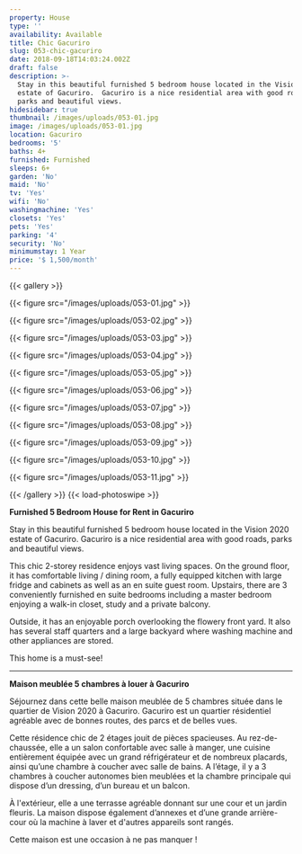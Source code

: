 ```yaml
---
property: House
type: ''
availability: Available
title: Chic Gacuriro
slug: 053-chic-gacuriro
date: 2018-09-18T14:03:24.002Z
draft: false
description: >-
  Stay in this beautiful furnished 5 bedroom house located in the Vision 2020
  estate of Gacuriro.  Gacuriro is a nice residential area with good roads,
  parks and beautiful views. 
hidesidebar: true
thumbnail: /images/uploads/053-01.jpg
image: /images/uploads/053-01.jpg
location: Gacuriro
bedrooms: '5'
baths: 4+
furnished: Furnished
sleeps: 6+
garden: 'No'
maid: 'No'
tv: 'Yes'
wifi: 'No'
washingmachine: 'Yes'
closets: 'Yes'
pets: 'Yes'
parking: '4'
security: 'No'
minimumstay: 1 Year
price: '$ 1,500/month'
---
```

{{< gallery >}} 

{{< figure src="/images/uploads/053-01.jpg" >}} 

{{< figure src="/images/uploads/053-02.jpg" >}}

 {{< figure src="/images/uploads/053-03.jpg" >}} 

{{< figure src="/images/uploads/053-04.jpg" >}}

{{< figure src="/images/uploads/053-05.jpg" >}}

 {{< figure src="/images/uploads/053-06.jpg" >}}

 {{< figure src="/images/uploads/053-07.jpg" >}}

 {{< figure src="/images/uploads/053-08.jpg" >}}

{{< figure src="/images/uploads/053-09.jpg" >}} 

{{< figure src="/images/uploads/053-10.jpg" >}}

 {{< figure src="/images/uploads/053-11.jpg" >}} 

 {{< /gallery >}} {{< load-photoswipe >}}

**Furnished 5 Bedroom House for Rent in Gacuriro**

Stay in this beautiful furnished 5 bedroom house located in the Vision 2020 estate of Gacuriro.  Gacuriro is a nice residential area with good roads, parks and beautiful views. 

This chic 2-storey residence enjoys vast living spaces. On the ground floor, it has comfortable living / dining room, a fully equipped kitchen with large fridge and cabinets as well as an en suite guest room. Upstairs, there are 3 conveniently furnished en suite bedrooms including a master bedroom enjoying a walk-in closet, study and a private balcony. 

Outside, it has an enjoyable porch overlooking the flowery front yard. It also has several staff quarters and a large backyard where washing machine and other appliances are stored.  

This home is a must-see!  

- - -

**Maison meublée 5 chambres à louer à Gacuriro**

Séjournez dans cette belle maison meublée de 5 chambres située dans le quartier de Vision 2020 à Gacuriro. Gacuriro est un quartier résidentiel agréable avec de bonnes routes, des parcs et de belles vues. 

Cette résidence chic de 2 étages jouit de pièces spacieuses. Au rez-de-chaussée, elle a un salon confortable avec salle à manger, une cuisine entièrement équipée avec un grand réfrigérateur et de nombreux placards, ainsi qu’une chambre à coucher avec salle de bains. A l’étage, il y a 3 chambres à coucher autonomes bien meublées et la chambre principale qui dispose d’un dressing, d’un bureau et un balcon. 

À l'extérieur, elle a une terrasse agréable donnant sur une cour et un jardin fleuris. La maison dispose également d’annexes et d’une grande arrière-cour où la machine à laver et d'autres appareils sont rangés. 

Cette maison est une occasion à ne pas manquer !
